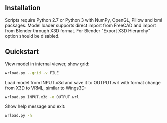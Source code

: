 Installation
------------

Scripts require Python 2.7 or Python 3 with NumPy, OpenGL, Pillow and lxml packages.
Model loader supports direct import from FreeCAD and import from Blender through X3D format. For Blender "Export X3D Hierarchy" option should be disabled.

Quickstart
----------

View model in internal viewer, show grid:
```sh
wrload.py --grid -v FILE
```

Load model from INPUT.x3d and save it to OUTPUT.wrl with format change from X3D to VRML, similar to Wings3D:
```sh
wrload.py INPUT.x3d -o OUTPUT.wrl
```

Show help message and exit:
```sh
wrload.py -h
```
